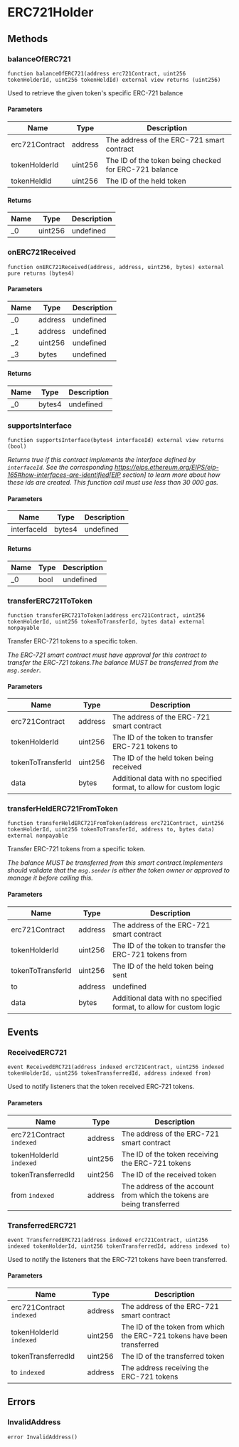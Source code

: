# ERC721Holder









## Methods

### balanceOfERC721

```solidity
function balanceOfERC721(address erc721Contract, uint256 tokenHolderId, uint256 tokenHeldId) external view returns (uint256)
```

Used to retrieve the given token&#39;s specific ERC-721 balance



#### Parameters

| Name | Type | Description |
|---|---|---|
| erc721Contract | address | The address of the ERC-721 smart contract |
| tokenHolderId | uint256 | The ID of the token being checked for ERC-721 balance |
| tokenHeldId | uint256 | The ID of the held token |

#### Returns

| Name | Type | Description |
|---|---|---|
| _0 | uint256 | undefined |

### onERC721Received

```solidity
function onERC721Received(address, address, uint256, bytes) external pure returns (bytes4)
```





#### Parameters

| Name | Type | Description |
|---|---|---|
| _0 | address | undefined |
| _1 | address | undefined |
| _2 | uint256 | undefined |
| _3 | bytes | undefined |

#### Returns

| Name | Type | Description |
|---|---|---|
| _0 | bytes4 | undefined |

### supportsInterface

```solidity
function supportsInterface(bytes4 interfaceId) external view returns (bool)
```



*Returns true if this contract implements the interface defined by `interfaceId`. See the corresponding https://eips.ethereum.org/EIPS/eip-165#how-interfaces-are-identified[EIP section] to learn more about how these ids are created. This function call must use less than 30 000 gas.*

#### Parameters

| Name | Type | Description |
|---|---|---|
| interfaceId | bytes4 | undefined |

#### Returns

| Name | Type | Description |
|---|---|---|
| _0 | bool | undefined |

### transferERC721ToToken

```solidity
function transferERC721ToToken(address erc721Contract, uint256 tokenHolderId, uint256 tokenToTransferId, bytes data) external nonpayable
```

Transfer ERC-721 tokens to a specific token.

*The ERC-721 smart contract must have approval for this contract to transfer the ERC-721 tokens.The balance MUST be transferred from the `msg.sender`.*

#### Parameters

| Name | Type | Description |
|---|---|---|
| erc721Contract | address | The address of the ERC-721 smart contract |
| tokenHolderId | uint256 | The ID of the token to transfer ERC-721 tokens to |
| tokenToTransferId | uint256 | The ID of the held token being received |
| data | bytes | Additional data with no specified format, to allow for custom logic |

### transferHeldERC721FromToken

```solidity
function transferHeldERC721FromToken(address erc721Contract, uint256 tokenHolderId, uint256 tokenToTransferId, address to, bytes data) external nonpayable
```

Transfer ERC-721 tokens from a specific token.

*The balance MUST be transferred from this smart contract.Implementers should validate that the `msg.sender` is either the token owner or approved to manage it before calling this.*

#### Parameters

| Name | Type | Description |
|---|---|---|
| erc721Contract | address | The address of the ERC-721 smart contract |
| tokenHolderId | uint256 | The ID of the token to transfer the ERC-721 tokens from |
| tokenToTransferId | uint256 | The ID of the held token being sent |
| to | address | undefined |
| data | bytes | Additional data with no specified format, to allow for custom logic |



## Events

### ReceivedERC721

```solidity
event ReceivedERC721(address indexed erc721Contract, uint256 indexed tokenHolderId, uint256 tokenTransferredId, address indexed from)
```

Used to notify listeners that the token received ERC-721 tokens.



#### Parameters

| Name | Type | Description |
|---|---|---|
| erc721Contract `indexed` | address | The address of the ERC-721 smart contract |
| tokenHolderId `indexed` | uint256 | The ID of the token receiving the ERC-721 tokens |
| tokenTransferredId  | uint256 | The ID of the received token |
| from `indexed` | address | The address of the account from which the tokens are being transferred |

### TransferredERC721

```solidity
event TransferredERC721(address indexed erc721Contract, uint256 indexed tokenHolderId, uint256 tokenTransferredId, address indexed to)
```

Used to notify the listeners that the ERC-721 tokens have been transferred.



#### Parameters

| Name | Type | Description |
|---|---|---|
| erc721Contract `indexed` | address | The address of the ERC-721 smart contract |
| tokenHolderId `indexed` | uint256 | The ID of the token from which the ERC-721 tokens have been transferred |
| tokenTransferredId  | uint256 | The ID of the transferred token |
| to `indexed` | address | The address receiving the ERC-721 tokens |



## Errors

### InvalidAddress

```solidity
error InvalidAddress()
```







